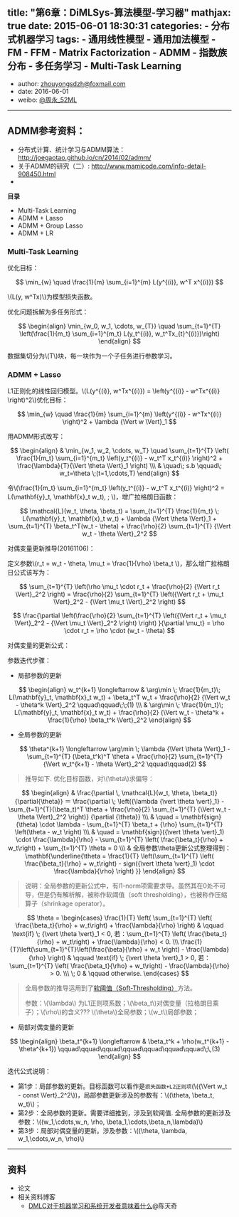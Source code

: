 title: "第6章：DiMLSys-算法模型-学习器" 
mathjax: true
date: 2015-06-01 18:30:31
categories: 
	- 分布式机器学习
tags: 
	- 通用线性模型
	- 通用加法模型
	- FM
	- FFM
	- Matrix Factorization
	- ADMM
	- 指数族分布
	- 多任务学习
	- Multi-Task Learning
---

+ author: zhouyongsdzh@foxmail.com
+ date: 2016-06-01
+ weibo: [@周永_52ML](http://weibo.com/p/1005051707438033/home?)
---

## ADMM参考资料：

+ 分布式计算、统计学习与ADMM算法：http://joegaotao.github.io/cn/2014/02/admm/
+ 关于ADMM的研究（二）: http://www.mamicode.com/info-detail-908450.html
+ 

**目录**

+ Multi-Task Learning
+ ADMM + Lasso
+ ADMM + Group Lasso
+ ADMM + LR


### Multi-Task Learning

优化目标：

$$
\min_{w} \quad \frac{1}{m} \sum_{i=1}^{m} L(y^{(i)}, w^T x^{(i)})
$$

\\(L(y, w^Tx)\\)为模型损失函数。

优化问题拆解为多任务形式：

$$
\begin{align}
\min_{w_0, w_1, \cdots, w_{T}} \quad \sum_{t=1}^{T} \left(\frac{1}{m_t} \sum_{i=1}^{m_t} L(y_t^{(i)}, w_t^Tx_{t}^{(i)})\right)
\end{align}
$$

数据集切分为\\(T\\)块，每一块作为一个子任务进行参数学习。

### ADMM + Lasso

L1正则化的线性回归模型。\\(L(y^{(i)}, w^Tx^{(i)}) = \left(y^{(i)} - w^Tx^{(i)} \right)^2\\)优化目标：

$$
\min_{w} \quad \frac{1}{m} \sum_{i=1}^{m} \left(y^{(i)} - w^Tx^{(i)} \right)^2 + \lambda {\Vert w \Vert}_1
$$

用ADMM形式改写：

$$
\begin{align}
& \min_{w_1, w_2, \cdots, w_T} \quad \sum_{t=1}^{T} \left( \frac{1}{m_t} \sum_{i=1}^{m_t} \left(y_t^{(i)} - w_t^T x_t^{(i)} \right)^2 + \frac{\lambda}{T}{\Vert \theta \Vert}_1 \right) \\\
& \quad\; s.b \qquad\; w_t=\theta \;(t=1,\cdots,T)
\end{align}
$$

令\\(\frac{1}{m_t} \sum_{i=1}^{m_t} \left(y_t^{(i)} - w_t^T x_t^{(i)} \right)^2 = L(\mathbf{y}_t, \mathbf{x}_t w_t), \; \\)，增广拉格朗日函数：

$$
\mathcal{L}(w_t, \theta, \beta_t) = \sum_{t=1}^{T} \frac{1}{m_t} \; L(\mathbf{y}_t, \mathbf{x}_t w_t) + \lambda {\Vert \theta \Vert}_1 + \sum_{t=1}^{T} \beta_t^T(w_t - \theta) + \frac{\rho}{2} \sum_{t=1}^{T} {\Vert w_t - \theta \Vert}_2^2
$$

对偶变量更新推导(20161106)：

定义参数\\(r_t = w_t - \theta, \mu_t = \frac{1}{\rho} \beta_t \\)，那么增广拉格朗日公式该写为：

$$
\sum_{t=1}^{T} \left(\rho \mu_t \cdot r_t + \frac{\rho}{2} {\Vert r_t \Vert}_2^2 \right) = \frac{\rho}{2} \sum_{t=1}^{T} \left({\Vert r_t + \mu_t \Vert}_2^2 - {\Vert \mu_t \Vert}_2^2 \right)
$$


$$
\frac{\partial \left(\frac{\rho}{2} \sum_{t=1}^{T} \left({\Vert r_t + \mu_t \Vert}_2^2 - {\Vert \mu_t \Vert}_2^2 \right) \right) }{\partial \mu_t} = \rho \cdot r_t = \rho \cdot (w_t - \theta)
$$

对偶变量的更新公式：



参数迭代步骤：

+ 局部参数的更新

$$
\begin{align}
w_t^{k+1}  \longleftarrow & \arg\min \; \frac{1}{m_t}\; L(\mathbf{y}_t, \mathbf{x}_t w_t) + \beta_t^T w_t + \frac{\rho}{2} {\Vert w_t - \theta^k \Vert}_2^2 \qquad\qquad\;\;(1) \\\
&  \arg\min \; \frac{1}{m_t}\; L(\mathbf{y}_t, \mathbf{x}_t w_t) + \frac{\rho}{2} {\Vert w_t - \theta^k + \frac{1}{\rho} \beta_t^k \Vert}_2^2
\end{align}
$$

+ 全局参数的更新

	$$
\theta^{k+1} \longleftarrow \arg\min \; \lambda {\Vert \theta \Vert}_1 - \sum_{t=1}^{T} (\beta_t^k)^T \theta + \frac{\rho}{2} \sum_{t=1}^{T} {\Vert w_t^{k+1} - \theta \Vert}_2^2 \qquad\qquad(2)
	$$

> 推导如下. 优化目标函数，对\\(\theta\\)求偏导：
>
$$
\begin{align}
& \frac{\partial \, \mathcal{L}(w_t, \theta, \beta_t)} {\partial{\theta}} ＝ \frac{\partial \; \left({\lambda {\vert \theta \vert}_1} - \sum_{t=1}^{T}(\beta_t)^T \theta + \frac{\rho}{2} \sum_{t=1}^{T} {\Vert w_t - \theta \Vert}_2^2 \right)} {\partial {\theta}} \\\
& \quad = \mathbf{sign}(\theta) \cdot \lambda - \sum_{t=1}^{T} \beta_t + {\rho} \sum_{t=1}^{T} \left(\theta - w_t \right) \\\
& \quad = \mathbf{sign}({\vert \theta \vert}_1) \cdot \frac{\lambda}{\rho} - \sum_{t=1}^{T} \left( \frac{\beta_t}{\rho} + w_t\right) + \sum_{t=1}^{T} \theta = 0 \\\
& 全局参数\theta更新公式整理得到：\mathbf{\underline{\theta = \frac{1}{T} \left(\sum_{t=1}^{T} 
\left( \frac{\beta_t}{\rho} + w_t\right) - sign({\vert \theta \vert}_1) \cdot \frac{\lambda}{\rho} \right) }}
\end{align}
$$
>
> 说明：全局参数的更新公式中，有l1-norm项需要求导。虽然其在0处不可导，但是仍有解析解，被称作软阈值（soft thresholding），也被称作压缩算子（shrinkage operator）。
>
$$
\theta =
\begin{cases}
\frac{1}{T} \left( \sum_{t=1}^{T} \left( \frac{\beta_t}{\rho} + w_t\right) + \frac{\lambda}{\rho}  \right) & \qquad \text{if} \; {\vert \theta \vert}_1 < 0, 若：\sum_{t=1}^{T} \left( \frac{\beta_t}{\rho} + w_t\right) + \frac{\lambda}{\rho} < 0. \\\
\frac{1}{T}\left(\sum_{t=1}^{T}\left(\frac{\beta}{\rho} + w_t \right) - \frac{\lambda}{\rho} \right) & \qquad \text{if} \; {\vert \theta \vert}_1 > 0, 若：\sum_{t=1}^{T} \left( \frac{\beta_t}{\rho} + w_t\right) - \frac{\lambda}{\rho} > 0. \\\
\; 0  & \qquad otherwise.
\end{cases}
$$
> 
> 全局参数的推导运用到了[软阈值（Soft-Thresholding）]()方法。
> 
> 参数：\\(\lambda\\) 为L1正则项系数；\\(\beta_t\\)对偶变量（拉格朗日乘子）；\\(\rho\\)的含义??? \\(\theta\\)全局参数；\\(w_t\\)局部参数；

+ 局部对偶变量的更新

$$
\begin{align}
\beta_t^{k+1} \longleftarrow & \beta_t^k + \rho(w_t^{k+1} - \theta^{k+1}) \qquad\qquad\qquad\qquad\qquad\qquad\qquad\;\,(3)
\end{align}  
$$

迭代公式说明：

+ 第1步：局部参数的更新。目标函数可以看作是```损失函数+L2正则项```(\\({\Vert w_t - const \Vert}_2^2\\))，局部参数更新涉及的参数有：\\((\theta, \beta_t, w_t)\\)；
+ 第2步：全局参数的更新。需要详细推到，涉及到软阈值. 全局参数的更新涉及参数：\\((w_1,\cdots,w_n, \rho, \beta_1,\cdots,\beta_n,\lambda)\\)
+ 第3步：局部对偶变量的更新。涉及参数：\\((\theta, \lambda, w_1,\cdots,w_n, \rho)\\)


---
## 资料


+ 论文
+ 相关资料博客
	+ [​DMLC对于机器学习和系统开发者意味着什么](http://weibo.com/p/1001603845546463886385?mod=zwenzhang)@陈天奇